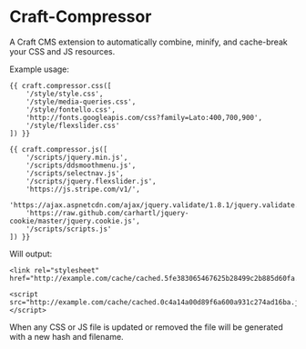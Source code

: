 Craft-Compressor
================

A Craft CMS extension to automatically combine, minify, and cache-break your CSS and JS resources.

Example usage:

	{{ craft.compressor.css([
		'/style/style.css',
		'/style/media-queries.css',
		'/style/fontello.css',
		'http://fonts.googleapis.com/css?family=Lato:400,700,900',
		'/style/flexslider.css'
	]) }}

	{{ craft.compressor.js([
		'/scripts/jquery.min.js',
		'/scripts/ddsmoothmenu.js',
		'/scripts/selectnav.js',
		'/scripts/jquery.flexslider.js',
		'https://js.stripe.com/v1/',
		'https://ajax.aspnetcdn.com/ajax/jquery.validate/1.8.1/jquery.validate.min.js',
		'https://raw.github.com/carhartl/jquery-cookie/master/jquery.cookie.js',
		'/scripts/scripts.js'
	]) }}

Will output:

	<link rel="stylesheet" href="http://example.com/cache/cached.5fe383065467625b28499c2b885d60fa.css">

	<script src="http://example.com/cache/cached.0c4a14a00d89f6a600a931c274ad16ba.js"></script>

When any CSS or JS file is updated or removed the file will be generated with a new hash and filename.